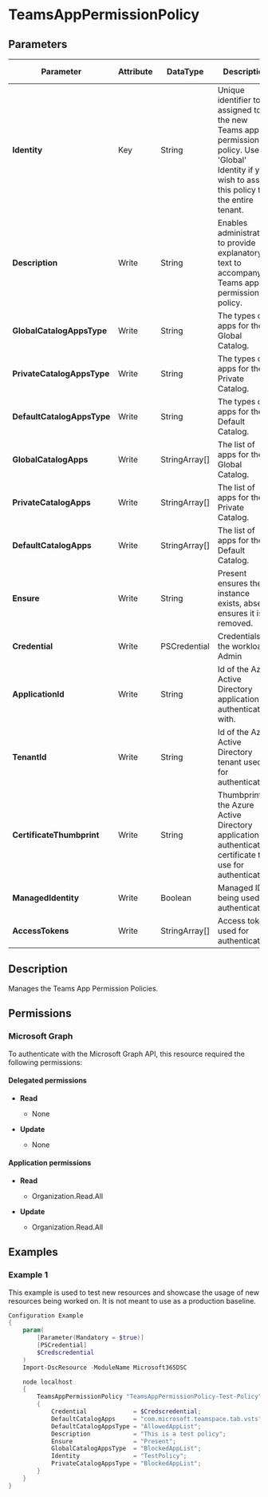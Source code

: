 ﻿# TeamsAppPermissionPolicy

## Parameters

| Parameter | Attribute | DataType | Description | Allowed Values |
| --- | --- | --- | --- | --- |
| **Identity** | Key | String | Unique identifier to be assigned to the new Teams app permission policy. Use the 'Global' Identity if you wish to assign this policy to the entire tenant. | |
| **Description** | Write | String | Enables administrators to provide explanatory text to accompany a Teams app permission policy. | |
| **GlobalCatalogAppsType** | Write | String | The types of apps for the Global Catalog. | |
| **PrivateCatalogAppsType** | Write | String | The types of apps for the Private Catalog. | |
| **DefaultCatalogAppsType** | Write | String | The types of apps for the Default Catalog. | |
| **GlobalCatalogApps** | Write | StringArray[] | The list of apps for the Global Catalog. | |
| **PrivateCatalogApps** | Write | StringArray[] | The list of apps for the Private Catalog. | |
| **DefaultCatalogApps** | Write | StringArray[] | The list of apps for the Default Catalog. | |
| **Ensure** | Write | String | Present ensures the instance exists, absent ensures it is removed. | `Present`, `Absent` |
| **Credential** | Write | PSCredential | Credentials of the workload's Admin | |
| **ApplicationId** | Write | String | Id of the Azure Active Directory application to authenticate with. | |
| **TenantId** | Write | String | Id of the Azure Active Directory tenant used for authentication. | |
| **CertificateThumbprint** | Write | String | Thumbprint of the Azure Active Directory application's authentication certificate to use for authentication. | |
| **ManagedIdentity** | Write | Boolean | Managed ID being used for authentication. | |
| **AccessTokens** | Write | StringArray[] | Access token used for authentication. | |


## Description

Manages the Teams App Permission Policies.

## Permissions

### Microsoft Graph

To authenticate with the Microsoft Graph API, this resource required the following permissions:

#### Delegated permissions

- **Read**

    - None

- **Update**

    - None

#### Application permissions

- **Read**

    - Organization.Read.All

- **Update**

    - Organization.Read.All

## Examples

### Example 1

This example is used to test new resources and showcase the usage of new resources being worked on.
It is not meant to use as a production baseline.

```powershell
Configuration Example
{
    param(
        [Parameter(Mandatory = $true)]
        [PSCredential]
        $Credscredential
    )
    Import-DscResource -ModuleName Microsoft365DSC

    node localhost
    {
        TeamsAppPermissionPolicy "TeamsAppPermissionPolicy-Test-Policy"
        {
            Credential             = $Credscredential;
            DefaultCatalogApps     = "com.microsoft.teamspace.tab.vsts";
            DefaultCatalogAppsType = "AllowedAppList";
            Description            = "This is a test policy";
            Ensure                 = "Present";
            GlobalCatalogAppsType  = "BlockedAppList";
            Identity               = "TestPolicy";
            PrivateCatalogAppsType = "BlockedAppList";
        }
    }
}
```

